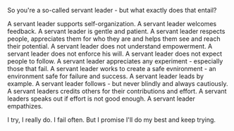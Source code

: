 
So you're a so-called servant leader - but what exactly does that entail?

A servant leader supports self-organization. 
A servant leader welcomes feedback. 
A servant leader is gentle and patient. 
A servant leader respects people, appreciates them for who they are and helps them see and reach their potential.
A servant leader does not understand empowerment.
A servant leader does not enforce his will. 
A servant leader does not expect people to follow. 
A servant leader appreciates any experiment - especially those that fail. 
A servant leader works to create a safe evnironment - an environment safe for failure and success. A servant leader leads by example. 
A servant leader follows - but never blindly and always cautiously. 
A servant leaders credits others for their contributions and effort. 
A servant leaders speaks out if effort is not good enough. 
A servant leader empathizes.

I try, I really do. I fail often. But I promise I'll do my best and keep trying.


 